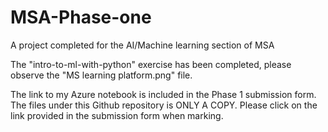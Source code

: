 # MSA-Phase-one
A project completed for the AI/Machine learning section of MSA

The "intro-to-ml-with-python" exercise has been completed, please observe the "MS learning platform.png" file.

The link to my Azure notebook is included in the Phase 1 submission form. The files under this Github repository is ONLY A COPY.
Please click on the link provided in the submission form when marking. 
